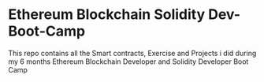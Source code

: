 # Ethereum Blockchain Solidity Dev-Boot-Camp

This repo contains all the Smart contracts, Exercise and Projects i did during my 6 months Ethereum Blockchain Developer and Solidity Developer Boot Camp
